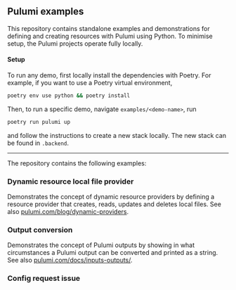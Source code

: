 ## Pulumi examples

This repository contains standalone examples and demonstrations for defining and creating resources with Pulumi using Python. To minimise setup, the Pulumi projects operate fully locally.

#### Setup

To run any demo, first locally install the dependencies with Poetry. For example, if you want to use a Poetry virtual environment,
```sh
poetry env use python && poetry install
```

Then, to run a specific demo, navigate `examples/<demo-name>`, run
```sh
poetry run pulumi up
```

and follow the instructions to create a new stack locally. The new stack can be found in `.backend`.

---

The repository contains the following examples:

### Dynamic resource local file provider

Demonstrates the concept of dynamic resource providers by defining a resource provider that creates, reads, updates and deletes local files. See also [pulumi.com/blog/dynamic-providers](https://www.pulumi.com/blog/dynamic-providers/).


### Output conversion

Demonstrates the concept of Pulumi outputs by showing in what circumstances a Pulumi output can be converted and printed as a string. See also  [pulumi.com/docs/inputs-outputs/](https://www.pulumi.com/docs/intro/concepts/inputs-outputs/).

### Config request issue